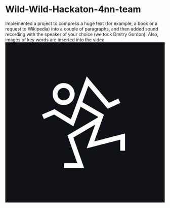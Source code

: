 # Wild-Wild-Hackaton-4nn-team
Implemented a project to compress a huge text (for example, a book or a request to Wikipedia) into a couple of paragraphs, and then added sound recording with the speaker of your choice (we took Dmitry Gordon). Also, images of key words are inserted into the video.
<br>
[![Watch the video](<WWH logo.jpg>)](IOS_PROTO.MP4)
